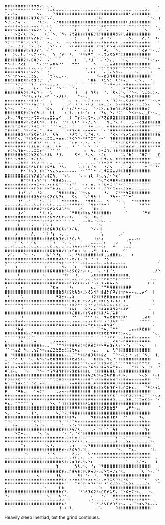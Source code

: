 ⣿⢿⣿⣿⣿⣿⣿⣿⢿⡹⣝⡎⠄⠢⠐⡄⠀⠀⠀⠀⠀⠀⠀⠀⠀⠀⠀⠀⠀⠄⠀⠀⠀⠀⠀⠀⠀⠀⠀⠀⠀⠀⠀⠀⢄⠀⠀⠀⠆⠒⡀⡱⣀⠀⠀⠀⠀⠀⠀⢄⡀⠀⠈⠉⠻⢿⣿⣿⣿⣿⣿⣿⣿⣿⣿⣿⣿⣿⣿⣿⣿⣿⣿⣿⣿⣿⣿⣿⠏⣰⣿⣿⣿⣿⣿
⣿⣿⣻⣽⣿⣿⣿⣯⢷⡹⢮⡘⠌⠡⠌⡀⠀⠀⠀⠀⠀⠀⠀⠀⠀⠀⠀⠀⢀⠸⠄⠀⠀⠀⠀⠀⠀⠀⠀⠀⠀⠀⠀⠀⠀⠁⠢⡀⢰⠑⢌⢔⢌⠲⡀⠢⡀⠀⠀⠈⢣⠕⡄⡀⠐⠌⢻⣿⣿⣿⣿⣿⣿⣿⣿⣿⣿⣿⣿⣿⣿⣿⣿⣿⣿⣿⣿⠃⣼⣿⣿⣻⣿⣿⣿
⣿⣽⡿⣟⣿⣾⣿⡳⢯⣝⡳⠌⢂⠁⡒⠀⠀⠀⠀⠀⠀⠀⡇⠀⠀⠀⡆⠀⠀⢂⠏⠑⡀⠀⠀⠀⠀⠀⢀⠀⠀⠀⠀⠐⢄⠀⠀⠈⠲⡀⠀⠁⠢⣑⠌⢆⠈⠢⡀⠀⠀⠱⡈⠈⠢⡀⠈⠻⡄⢩⢛⣽⣿⣾⣻⢾⣯⡙⣟⢿⣿⣿⣿⢿⣻⡽⢁⣼⣿⣿⣿⣿⣿⣿⣿
⣿⣟⣿⣿⣿⣿⣯⢟⡳⣎⡗⠌⡀⠒⠠⠀⠀⠀⠀⠀⠀⠀⡅⠀⠀⠀⠇⡀⠀⠀⢞⡀⠈⢂⠀⠀⠀⠀⠀⠑⢄⡀⠀⠎⡄⠁⠀⠘⡂⠈⠢⡀⠀⠠⢩⠐⠱⢌⠈⠢⡀⠀⠈⢖⠄⡈⢂⠀⠘⢗⡌⣻⣿⣿⣽⣻⣿⠘⡽⣮⠟⡯⢏⣳⢋⣴⣿⣿⣿⣿⣿⣿⣿⣿⣿
⣿⣿⣻⣿⣿⣿⡽⣫⢷⡹⡜⢂⠀⠌⠐⠀⠀⠀⠀⠀⠀⠀⠄⠀⠀⡄⢸⢡⠀⠀⠈⠵⡀⠀⠈⠢⡀⠀⠀⠀⠀⠈⠂⢜⡴⠐⠠⢀⡈⢆⠀⢨⠢⣄⡇⡄⠑⠢⢍⢐⡊⠢⢀⠀⠱⡀⣈⢞⠀⡘⡄⠀⠈⠛⡷⠛⠉⡀⠐⣠⡩⠴⠫⠵⠛⣩⣽⣿⣿⣿⣿⣿⣿⣿⣿
⣿⣟⣿⣿⣿⡿⣝⢧⣏⢷⡑⠌⠀⠠⠁⠀⠀⠀⠀⠀⠀⠀⡆⠀⠀⢁⠘⣸⠀⠁⡄⠐⡑⡄⡀⠀⠈⠂⢄⠀⠀⠀⠀⠀⠉⠋⠔⣠⠄⣉⠑⠸⠄⣈⠪⡧⢀⠀⠀⠁⠢⢍⠁⡖⢻⠓⠈⠁⠀⠀⠉⠉⠁⠀⠀⠀⠀⠱⢀⣀⡠⣤⣶⣾⣿⣿⣿⣿⣿⣿⣿⣿⣿⣿⣿
⣿⣿⣿⣿⣿⢿⡝⡾⣜⡳⢌⠘⠀⠠⠁⠀⠀⠀⠀⠀⠀⠀⠀⠀⠀⠘⡀⡇⡇⠐⠐⡀⠐⡈⢎⢷⣀⠀⠀⠈⠀⢄⠀⠀⠀⠈⡄⠀⠉⠐⠪⠑⡖⠢⠤⢄⣉⣑⣢⡀⠀⠀⠈⢒⠩⢄⣀⠄⢄⠀⠀⠀⠀⠀⠀⠀⠀⠀⠣⠤⣖⣹⢻⢿⣟⡿⣿⣿⣿⣿⣿⣿⣿⣿⣿
⣿⣿⣽⣿⣿⢯⣻⢵⣫⢽⠨⢌⠀⠠⠁⠀⠀⠀⠀⠀⠀⠀⢀⠀⢀⠀⠁⡿⣷⠀⠘⣥⠱⣅⠀⠣⡙⠲⣄⠀⠀⠢⡑⠠⡀⠀⢡⠀⠀⠀⠀⠀⠈⠢⣂⠀⠀⠘⡄⡀⠋⠩⣐⡖⠒⠺⢄⠠⠀⠑⠢⢀⠀⠀⠀⠀⠀⠀⠀⠀⠀⠈⠩⠉⠚⠓⣯⠿⣿⣿⣿⣿⣿⣿⣿
⣿⣿⣿⣿⣿⢯⡳⣏⠾⣍⠲⢨⠀⠀⢂⠀⠀⠀⠀⠀⠀⠀⢸⠀⠈⣸⠀⢳⢟⡆⠀⠐⡀⠈⢗⢄⡙⢄⠈⠑⠢⢄⠈⢂⣈⣢⣘⡠⡀⠀⠀⠀⠀⠀⠈⠑⠙⣦⡰⡘⢆⡔⠋⠀⠈⠐⠜⣇⢣⠀⠀⠀⠉⠒⠤⣀⠀⠀⠀⠀⠀⠀⢀⣀⣀⡑⠦⣻⢵⣯⣻⣿⣿⣿⣿
⣿⣿⣿⣿⣿⢯⠷⣭⢻⣜⠣⠌⡄⠀⢢⠀⠀⠀⠀⠀⡷⠀⢸⠰⡄⢃⡆⢸⠈⢻⣄⠀⠱⡀⠘⢆⣉⣶⣕⢾⡛⠋⠙⠫⢄⡀⠈⠑⢍⢇⠢⢄⠀⠀⠂⠤⢀⡀⠉⠃⠀⠑⣕⢄⠀⠀⠀⡜⠸⢡⡐⠆⠤⢄⣀⠀⠉⠊⢝⡫⡉⣍⢲⣤⢣⣏⡿⣟⣯⣾⣿⣿⣿⣭⡛
⣿⣿⣿⣿⣿⢯⡟⣮⢳⣎⠳⢠⡇⠀⡇⡇⠀⠀⠀⢆⢹⡄⡀⡆⠗⡈⠆⠀⡆⠀⠙⢦⡀⠑⡄⠘⡍⠀⠀⠑⠪⢖⡦⢄⣀⡏⠒⠤⣀⡠⠗⢄⠈⠻⣖⠒⢒⡒⢩⠭⠴⣦⣤⣭⡥⣤⠊⠀⠀⡸⠀⠉⡖⠭⢆⢩⠒⢄⡰⠙⢝⣮⡿⣽⣿⣿⣿⣽⣿⣿⣿⣿⣿⣿⣿
⣿⣿⣿⣿⣿⣻⢞⡵⣫⢞⣣⠹⣣⠀⢸⢸⡆⠀⠈⡙⡄⢣⠃⢁⠘⡐⢌⠄⠱⠀⠀⠀⠹⣤⡈⠢⡘⡀⠀⢀⠤⠒⣪⣽⣾⣿⣿⣿⣿⠿⣯⣼⣤⠖⠙⢯⣖⡬⣙⠒⠤⠑⣤⣀⠀⠀⠉⠒⢲⣤⢤⡀⣴⢀⣀⣈⣉⣐⠊⠔⡀⠹⣽⣿⣟⣿⣿⣿⣿⣿⣿⣿⣿⣿⣿
⣿⣿⣿⣿⣿⣻⢞⡵⣫⢞⡭⢂⡿⡀⠈⢎⢧⠀⠀⠁⠱⡸⢒⠘⡀⢃⠘⢴⡀⢆⠀⠀⠀⠙⢕⢄⠡⢣⡠⢊⣤⣶⣿⣿⣿⣿⣿⣿⣯⠀⠛⡟⣏⠢⢄⡈⠻⣵⢫⡖⣲⠤⡭⠭⠤⠒⠶⠶⠬⢙⠪⠑⠙⠚⠛⠉⠭⢉⣐⡒⠁⠀⢹⣿⣿⣿⣿⣿⣿⣿⣿⣿⣿⣿⣿
⣿⣿⣿⣿⣿⣯⡟⣼⢣⡟⣼⠡⡜⣧⠀⠘⡄⣆⠀⠀⠀⢣⠋⠄⠱⡈⢆⠀⠱⡈⠄⠀⠀⠀⠀⠑⢕⡧⣳⡡⣹⠋⢺⣿⡿⣿⣿⢿⣿⠀⡼⡺⣌⢳⣦⠤⣈⣉⣛⣛⡥⠊⠉⠑⠂⠐⠂⠀⠉⠀⠀⠀⠀⠀⡄⠀⢦⡀⢐⠬⣙⢲⡀⢱⣯⢿⣿⣿⣿⣿⣿⣿⣿⣿⣿
⣿⣿⣿⣿⣿⣷⣻⢭⡳⣝⢮⡱⡜⡼⣧⠀⠘⡸⠄⠀⠀⠀⢫⠚⡀⠘⢄⢢⠀⠐⢌⢆⠀⠀⠀⠀⠈⢥⠈⢷⡁⠀⠈⢿⡍⠈⠀⢀⣏⣼⡏⠁⠑⠹⣟⣵⡄⢻⡆⢣⢱⡀⠀⠀⠀⠀⠀⠀⠀⠀⠀⠀⠀⠀⠀⠀⠀⠻⢦⢧⣙⢦⣷⠀⣟⡿⣿⣿⣿⣿⣿⣿⣿⣿⣿
⣿⣿⣿⣿⣿⣿⣽⡳⡽⣎⡟⣦⢣⣗⠽⣆⠀⠱⢇⡀⠀⠀⠀⢃⢱⠈⡄⠑⢥⠀⠈⠠⡑⢄⠀⠀⢀⠋⠀⣸⠘⠀⠀⠀⠭⠑⠚⠻⠍⠀⠀⠀⠀⠀⡗⠂⢹⢢⡱⡀⡾⣎⠑⢢⣄⡢⣤⠤⠤⠤⠤⠄⠀⠒⠈⠉⠁⠒⠠⣁⠺⣭⣭⣤⣼⢿⣽⣿⣿⣿⣿⣿⣿⣿⣿
⣿⣿⣿⣿⣿⣿⣾⣽⢳⡝⣾⣱⢣⢾⣍⢳⡀⠀⠈⠞⡄⠀⠀⠈⠄⠆⢰⢇⠀⠗⣄⢢⡈⠂⠑⢖⠁⠀⠀⠁⠀⠀⠀⠀⠀⠀⠀⠀⠀⠀⠀⠀⠀⢀⢿⠉⡝⠸⠰⣱⠁⠹⠀⠈⡻⣿⣾⣵⣦⠤⣀⡀⠀⠀⠀⠀⠀⠀⠈⢢⡉⠪⢛⢿⣻⡾⣽⢿⣿⣿⣿⣿⣿⣿⣿
⣿⣿⣿⣿⣿⣿⣿⣞⣯⡽⢶⣭⢳⣎⠧⣇⢳⡀⠀⠈⢞⠄⠀⠀⠘⡸⡀⡿⡆⢸⠀⠳⢭⡒⠤⣀⣉⠢⢄⣀⠀⠀⠀⠀⠀⠀⠀⠀⠀⠀⠀⠀⠀⢸⢠⠟⢀⠃⠁⠱⣣⠀⠀⠀⠁⠙⢿⣿⣿⣷⣦⡉⠑⠲⢄⣄⠀⠀⠀⠈⠱⡀⠀⠈⡛⠷⠯⢯⣛⣿⣿⣿⣿⣿⣿
⣿⣿⣿⣿⣿⣿⣿⣿⢾⣽⡳⣞⣳⢮⡝⣎⢧⡙⢆⠀⠀⠫⡢⠀⠀⠡⠁⢻⣳⠸⠀⠀⠀⠙⠳⠒⣂⠉⠁⠒⠁⠀⠀⠀⠀⠀⠀⠀⠀⠀⠀⠀⠀⢸⠁⢠⠊⠀⡄⠀⡵⡆⡄⡆⠀⠀⠀⠙⢿⣿⣿⣿⣦⣄⠈⠻⣿⣷⣶⣦⣀⢱⠀⠀⠈⠂⠢⠀⠀⠉⠻⢿⣿⢿⣿
⣿⣿⣿⣿⣿⣿⣿⣿⣿⡾⣽⡳⢯⣞⡵⣫⢞⣹⢊⠷⡄⠀⠀⢑⢄⠀⠀⠘⣿⡄⡂⠀⠀⠀⠀⠀⠀⠐⠀⠀⠀⠀⠀⠀⠀⠀⠀⠀⠀⠀⠀⠀⠀⣰⠔⠁⠀⠀⠀⠀⠃⣇⠰⣡⠀⠀⠀⠀⠀⠈⠛⠿⢿⣾⣷⣦⡘⢿⣿⣿⣿⣿⡆⠀⠀⠀⠀⠁⠀⠀⠀⠀⠈⠛⢾
⣿⣿⣿⣿⣿⣿⣿⣿⣿⣿⣳⢿⣛⣮⢷⡹⣎⢧⢏⡖⡙⣆⠀⠀⠀⠑⣄⠀⢻⠆⡅⠀⠀⠀⠀⠀⠀⠀⠀⠀⠀⠀⠀⠀⠀⠀⠀⠀⠀⠀⠀⠀⠀⡏⠀⠀⠐⢀⠀⠀⠀⡟⡀⢹⠀⠀⠀⠀⠀⠀⠀⠀⠠⠈⠉⠉⠉⠀⠫⡉⠁⠀⠁⠀⠀⠀⠀⠀⠀⠀⠀⠀⠀⠀⠀
⣿⣿⣿⣿⣿⣿⣿⣿⣿⣿⣿⣟⣿⣞⣯⢷⡹⣎⢯⡜⡱⠌⢧⡀⠀⠀⠀⠑⠌⠄⡇⠀⠀⠀⠀⠀⠀⠀⠀⠀⠀⠀⠀⠀⠀⠀⠀⠀⠀⠀⠀⠀⡰⠀⠀⠠⠀⡞⡀⠀⠀⠁⠇⠘⡆⠀⠠⡀⢀⠀⠀⠀⠀⠀⠀⠀⠀⠀⠀⢡⠀⠀⠀⠀⠀⡠⠁⠀⠀⠀⠀⠀⠀⠀⠀
⣿⣿⣿⣿⣿⣿⣿⣿⣿⣿⣿⣿⣾⣿⣞⣯⢷⡹⣞⡼⣙⢎⡄⠳⡀⠀⠀⠀⢸⠞⣴⠀⠀⠀⠀⠀⠀⠀⢀⡤⣤⠴⠆⠀⠀⠀⠀⠀⠀⠀⠀⡠⠁⠀⠱⡀⠡⡁⠓⡀⠀⠀⡀⡤⠘⡀⠀⠈⢆⠑⢤⣄⣀⣠⣤⡤⢖⡲⣲⡢⡇⠀⠀⣠⠊⠀⠀⠀⠸⠀⠀⠀⠀⠀⠀
⣿⣿⣿⣿⣿⣿⣿⣿⣿⣿⣿⣿⣿⣿⣟⣾⢯⣷⡹⡞⣭⠞⣬⢡⠹⡄⠀⢀⠿⠀⢸⢡⡀⠀⠀⠀⠀⠞⠋⠉⠀⠀⠀⠀⠀⠀⠀⠀⠀⠀⡔⢡⠀⠀⠀⠑⡀⠐⠄⠀⠀⠀⣧⠁⠑⠘⣆⠀⠀⠡⡀⠘⢳⣷⣿⣾⣿⣿⣷⡿⢀⣠⣾⣿⣿⣦⡀⠀⠀⠆⠀⠀⠀⠀⠀
⣿⣿⣿⣿⣿⣿⣿⣿⣿⣿⣿⣿⣷⣿⣿⣿⣿⣞⣷⡹⣖⢫⢆⠧⢢⢹⠀⠈⠀⡇⠀⠈⡕⢄⠀⠀⠀⠀⠀⠀⠀⠀⠀⠀⠀⠀⠀⠀⡠⠊⠀⠀⢣⠀⠀⠀⠐⠀⠀⠀⠀⢠⠁⠀⠀⠀⠈⢷⡀⠀⠐⡄⠀⠙⢿⣿⣿⣿⣿⣷⣿⣿⣿⣿⣿⣿⣿⡄⠀⠀⠀⠀⠀⠀⠀
⣿⣿⣿⣿⣿⣿⣿⣿⣿⣿⣿⣿⣿⣿⣯⢿⣿⣿⣷⡻⣜⡫⢎⡝⢢⠆⠆⡀⠀⢡⡀⠂⡇⠈⢂⠀⠀⠀⠀⠀⠀⠀⠀⠀⠀⠀⢀⡜⠑⡀⠀⠀⠀⢃⠀⠀⠀⠀⠀⠀⠀⠣⡀⠀⠀⠀⠀⠈⢻⡄⠀⠘⠄⠀⠀⠀⠴⣿⣿⣿⣟⣿⣿⣿⣿⣿⣿⣿⡄⠀⠀⠀⠀⠀⠀
⣿⣿⣿⣿⣿⣿⣿⣿⣿⣿⣿⣿⣿⣿⣿⣯⡿⣿⣷⣻⡵⢫⡳⡜⣥⢊⡕⠰⢈⡇⢤⢁⣯⣆⡀⢇⠀⠀⠀⠀⠀⠀⠀⠀⠀⡴⢹⠁⠀⢡⠀⠀⠀⠈⡄⠀⠀⠀⠀⠀⠀⠀⠀⠙⣖⣤⠀⠀⠀⠹⡄⠀⠀⠀⠀⠀⣄⣀⠉⠙⠛⠿⢿⣿⣿⣿⣿⣿⡿⠀⠀⠀⠀⠀⠀
⣿⣿⣿⣿⣿⣿⣿⣿⣿⣿⣿⣿⣿⣿⣿⣿⣿⣷⣻⢷⣫⢗⢧⣳⢆⡣⢜⡡⢺⠃⣾⣼⡓⡎⠽⡌⡖⡖⠦⠤⠤⣄⣀⡤⠊⠀⢸⠀⠀⠀⢃⠀⠀⠀⢡⠀⠀⠀⠀⠀⠀⠀⠀⠀⠀⠛⢽⣒⠦⣤⢵⠀⠀⠀⠀⠀⠸⣝⢿⡻⣟⡿⣷⣶⡶⣶⡶⣿⡏⠀⠀⠀⠀⠀⠀
⣿⣿⣿⣿⣿⣿⣿⣿⣿⣿⣿⣿⣿⣿⣿⣿⣿⣿⣿⣻⢧⣛⢦⣿⡜⡱⢎⡴⢋⣼⡟⡇⠵⡘⠂⡷⡇⠘⠀⠀⠀⠀⠀⠀⠀⠀⢸⠀⠀⠀⠀⠀⠀⠀⠸⠀⠀⠀⠀⠀⠀⠀⠀⠀⠀⠀⠀⠈⠓⢬⣏⡇⠀⠀⣞⠢⡀⣙⠺⣽⣫⣽⣻⢷⣻⢷⣻⡽⠀⠀⠀⠀⠀⠀⢀
⣿⣿⣿⣿⣿⣿⣿⣿⣿⣿⣿⣿⣿⣿⣿⣿⣿⣿⣿⣿⡿⣌⣿⣿⣼⢱⢫⢴⡿⣻⣽⡘⠥⡈⣥⡿⠁⠀⠀⠀⠀⠀⠀⠀⠀⠀⢸⠀⠀⠀⠀⠀⣄⠀⢘⠀⠀⠀⠀⠀⠀⠀⠀⠀⠀⠀⠀⠀⠀⠀⠈⠁⠀⠀⠉⠁⠁⣸⢢⡀⠙⢶⢯⡿⣹⢯⡟⠁⠀⠀⠀⢀⣠⣾⣻
⣿⣿⣿⣿⣿⣿⣻⢿⣿⣿⣿⣿⣿⣿⣿⣿⡿⣿⣿⣿⣗⣾⣿⣿⣾⣛⠾⡧⣟⣵⣃⣾⢴⣺⠝⠁⠀⠀⠀⠀⠀⠀⠀⠀⠀⠀⢈⠀⠀⠀⠀⠀⠘⡧⣼⠀⠀⠀⠀⠀⠀⠀⠀⠀⠀⠀⠀⠀⠀⠀⠀⠀⠀⠀⠀⠀⠈⠀⠉⠚⠦⡀⠉⠛⠛⠁⠀⠀⣀⣤⣴⡿⣟⣾⣿
⣿⣿⣿⣿⣿⣿⣿⣶⣍⡛⠿⢿⣿⣿⣿⣿⣿⣿⣿⣿⣾⣿⣿⣿⣿⣿⡿⣿⢻⡻⣽⢫⢯⣙⣛⢋⠭⢖⠢⠤⣀⠀⠀⠀⠀⠀⠈⡦⢄⡀⠀⠀⠀⠘⣎⠁⠒⠄⣀⠀⠀⠀⠀⠀⢀⣀⣀⣀⡀⠀⠀⠀⠀⠀⠀⠀⠀⠀⠀⠀⠀⠈⠁⡡⣤⢖⡾⣿⣿⣿⣿⣿⣿⣿⣿
⣿⢻⣿⣿⣿⣿⣿⣿⣿⣿⣶⣦⣄⣀⠉⠉⠙⠛⠻⠿⢿⣿⢿⣽⡻⣟⡿⣽⣛⠷⠧⠿⣬⣳⡌⢎⡔⠠⠑⡄⠀⠉⠢⢄⠀⠀⠀⡇⠀⠈⠁⠒⣤⣜⠀⠳⡀⢀⢢⡍⠲⢦⣤⣌⣙⣓⣛⣒⣋⣭⢓⠦⣄⠀⠀⠀⠠⣄⡀⠀⠀⣄⠀⢃⠙⣯⣿⣿⣿⣿⣿⣿⣿⣿⣿
⣿⠀⠻⣿⣿⣿⣿⣿⣿⣿⣿⣿⣿⣿⣿⣿⣷⣶⣦⣤⣀⡈⠉⠓⢿⡝⣾⡹⢯⢿⣮⣔⠀⠀⠉⠑⠢⢅⡂⠐⠀⣴⡁⠈⠣⡀⠀⢸⡀⠤⡠⢉⠊⠀⠣⡀⠈⠢⣀⣳⠙⣎⢶⣫⠿⣽⣻⣿⣿⣞⣯⣾⣵⣳⣄⠀⠀⢿⣿⣷⣄⢹⣦⠈⡀⣿⣿⣿⣿⣿⣿⣿⣿⣿⣿
⣿⡆⣤⣙⢿⣿⣿⣿⣿⣿⣿⣿⣿⣿⣿⣿⣿⣿⣿⣿⣿⣿⣿⣳⢦⣌⠳⣝⢯⡞⣼⣚⢯⣓⠶⣤⣀⠀⠈⠙⠼⣿⠑⢄⠀⠱⡄⠀⠻⠾⢁⡮⣄⠀⠀⠑⡄⠀⠀⠙⠣⠌⠒⢩⠻⣽⢻⡟⣿⢯⣻⣞⣯⣿⣿⣆⠀⢘⣿⣿⣿⣧⣿⣇⠁⣿⣿⣿⣿⣿⣿⣿⣿⣿⣿
⣿⣷⣿⣿⣷⣿⣿⣿⣿⣿⣿⣟⣿⣿⣿⣿⣿⣿⣿⣿⣿⣿⣿⣿⣿⣾⣳⣬⠳⣝⡶⣭⢳⡏⢿⣰⢣⣓⢄⠀⠀⠀⠑⠢⣕⣀⠘⢆⡇⣇⠊⠻⢮⣳⡀⠄⠌⠢⡠⠀⣀⡀⠀⠀⠐⠒⠛⠚⠙⢛⣛⣭⣿⣿⣻⣿⠀⣼⣿⣿⣿⣿⣿⣿⢰⣿⣿⣿⣿⣿⣿⣿⣿⣿⣿
⣿⣿⣿⣿⣿⣿⣿⣿⣿⣿⣿⣿⣿⣿⣿⣿⣿⣿⣿⣿⣿⣿⣿⣿⣿⣿⣿⣟⣶⣽⣣⢟⣮⢳⡞⠭⣎⡝⣚⡦⣄⡀⠀⠀⠙⠿⡲⢬⣃⣟⡀⠀⠈⠛⠷⣤⡀⠀⠁⠲⢍⡁⠀⠀⠀⠠⢔⡲⣲⢞⣿⣿⣿⣿⣿⣿⢀⣿⣿⣿⣿⣿⣿⣿⣾⣿⣿⣿⣿⣿⣿⣿⣿⣿⣿
⣿⣿⣿⣿⣿⣿⣿⣿⣿⣿⣿⣿⣿⣿⣿⣿⣿⣿⣿⣿⣿⣿⣿⣿⣿⣿⣿⣿⣿⣻⣿⣿⣼⣣⢷⠀⠈⠑⢧⣾⠒⠯⠽⣒⡤⢄⡈⠳⡚⠶⣌⡉⠒⠒⠒⠚⠋⢢⠀⠀⠀⠈⠉⠢⢄⠀⠂⢱⣷⣻⣿⢿⣿⣿⡿⣃⣾⣿⣿⣿⣿⣿⣿⣿⣿⣿⣿⣿⣿⣿⣿⣿⣿⣿⣿
⣿⣿⣿⣿⣿⣿⣿⣿⣿⣿⣿⣿⣿⣿⣿⣿⣿⣿⣿⡿⠿⠿⠿⠿⠿⠷⣿⣿⣿⣿⣞⡽⣿⣷⣻⠃⠀⠀⣠⠟⠓⢤⡄⠀⠀⠀⠀⠀⠈⠢⡀⠈⠐⠤⠀⠀⠀⢸⠑⡀⠀⠀⠀⠀⠀⠣⡈⠑⢍⠻⢿⣿⣾⣿⣾⣿⣿⣿⣿⣿⣿⣿⣿⣿⣿⣿⣿⣿⣿⣿⣿⣿⣿⣿⣿
⣿⣿⣿⣿⣿⣿⣿⣿⣿⣿⣿⣿⣿⣿⣿⣿⣿⣿⢯⣟⢿⣙⡆⠀⠀⠀⠀⠙⢿⣿⣾⣳⢿⡸⢯⡃⠀⠈⠁⠀⠀⠀⠙⡦⡀⠀⠀⠀⠀⠀⠈⢢⣀⠀⠀⠀⠀⠀⠱⡈⠢⡀⠀⠀⠀⠀⠘⠄⠈⢆⠠⡙⢿⣿⣿⣿⣿⣿⣿⣿⣿⣿⣿⣿⣿⣿⣿⣿⣿⣿⣿⣿⣿⣿⣿
⣿⣿⣿⣿⣿⣿⣿⣿⣿⣿⣿⣿⣿⣿⣿⣿⣿⣟⡿⣾⡹⢮⡑⢆⡀⠀⠀⢀⠌⠙⠏⠁⠂⠉⢯⡇⠀⠀⠀⠀⠀⠀⠀⠈⢳⡄⠀⠀⠀⠀⠀⠀⠑⢍⠒⠤⣀⠀⠀⠈⢢⠈⢦⠀⠀⠀⠀⠈⢂⠈⡄⠈⠪⡹⣿⣿⣿⣿⣿⣿⣿⣿⣿⣿⣿⣿⣿⣿⣿⣿⣿⣿⣿⣿⣿
⣿⣿⣿⣿⣿⣿⣿⣿⣿⣿⣿⣿⣿⣿⣿⣿⣿⣯⣟⣶⣛⢧⡻⡜⡔⢂⠀⠀⠀⠀⠀⠀⠀⠀⠀⡇⠀⠒⢄⡀⠀⠀⠀⠀⠀⠹⣄⠀⠀⠀⠀⠀⠀⠀⠛⡄⠀⠀⠀⠀⠀⠑⢄⠱⡀⠀⠀⠀⠀⢂⢡⠀⠀⠈⢌⠻⣿⣿⣿⣿⣿⣿⣿⣿⣿⣿⣿⣿⣿⣿⣿⣿⣿⣿⣿
⣿⣿⣿⣿⣿⣿⣿⣿⣿⣿⣿⣿⣿⣿⣿⣿⣿⣟⡾⣲⡝⣮⢳⡹⡌⣇⡀⠀⠀⠀⠀⠀⠀⠀⠀⠈⠢⡀⠀⠉⢦⢄⠀⠀⠀⠀⠹⡄⠀⠀⠀⠀⠀⠀⠀⠈⠂⠀⠀⠀⠀⠀⠈⠀⠱⡀⠀⠀⠀⠀⢪⡔⠢⡀⠀⠑⡈⠛⣿⣿⣿⣿⣿⣿⣿⣿⣿⣿⣿⣿⣿⣿⣿⣿⣿
⣿⣿⣿⣿⣿⣿⣿⣿⣿⣿⣿⣿⣿⣿⣿⣿⣿⣯⢗⣧⢛⣬⢳⡵⡹⣄⠣⡄⠀⠀⠀⠀⠀⠀⠀⠀⠀⠈⠂⠀⠀⠱⡑⠤⡀⠀⠀⢹⠀⠀⠀⠀⠀⠀⠀⠀⠀⠀⠀⠀⠀⠀⠀⠀⠀⢳⠀⠀⠀⠀⠀⢣⢇⡐⢄⠀⠘⡄⠈⠻⣿⣿⣿⣿⣿⣿⣿⣿⣿⣿⣿⣿⣿⣿⣿
⣿⣿⣿⣿⣿⣿⣿⣿⣿⣿⣿⣿⣿⣿⣿⣿⣿⣟⡾⣌⡛⣾⢧⣷⣳⢎⡷⢬⡱⢌⣌⠣⢓⠬⡐⡄⠳⣀⠀⠀⠀⠀⠈⢆⠈⠢⢄⠈⠃⠀⠀⠀⠀⠀⠀⠀⠀⠀⠀⠢⡀⠀⠀⠀⠀⠸⣧⡀⠀⠀⠀⠀⠻⣇⠈⠂⠀⠘⡄⠀⠙⣿⣿⣿⣿⣿⣿⣿⣿⣿⣿⣿⣿⣿⣿
⣿⣿⣿⣿⣿⣿⣿⣿⣿⣿⣿⣿⣿⣿⣿⣿⣿⣯⣗⠣⠘⠈⠿⣷⢯⡟⣞⢧⡝⢮⡔⢫⠜⡲⠱⢌⡓⠬⡓⢄⡀⠀⠀⠀⠡⡀⠀⠑⠥⡀⠀⠀⠀⠀⠀⠀⠀⠀⠀⠀⠀⠢⠀⠀⠀⠀⡏⣦⠀⠀⠀⠀⠀⠈⠂⠀⠀⠀⠐⡄⠀⠈⢿⣿⣿⣿⣿⣿⣿⣿⣿⣿⣿⣿⣿
⣿⣿⣿⣿⣿⣿⣿⣿⣿⣿⣿⣿⣿⣿⣿⣿⣿⡷⣎⠣⠀⠀⠀⠈⠋⠞⡹⢮⣝⠳⣎⢏⡞⣥⢋⡄⢈⠑⠮⣒⢍⡲⢄⡀⠀⠐⢄⠀⠀⠈⠂⠀⠀⠀⠀⠀⠀⠀⠀⠀⠀⠀⠑⠄⠀⠀⢳⢈⠱⡄⠀⠀⠀⠀⠀⠀⢂⠀⠀⠈⠂⠀⠀⠻⣿⣿⣿⣿⣿⣿⣿⣿⣿⣿⣿
⣿⣿⣿⣿⣿⣿⣿⣿⣿⣿⣿⣿⣿⣿⣿⣿⣿⡿⣍⠆⠁⠀⠀⠀⠀⠀⠈⠐⠈⠟⡸⢎⡞⡴⢣⠞⡤⣀⠀⢈⠑⠪⣥⢍⠲⣄⣈⢂⠀⠀⢀⠀⠀⠀⠀⠀⠀⠀⠀⠀⠀⠀⠀⠀⠀⠀⢸⠀⠆⠹⡀⠀⠀⠀⠀⠀⠀⢀⡈⠄⠀⠀⠀⠀⠹⣿⣿⣿⣿⣿⣿⣿⣿⣿⣿

Heavily sleep inertiad, but the grind continues.
